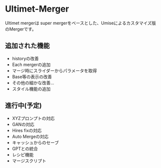 # Ultimet-Merger

Ultimet mergerは super mergerをベースとした、Umiseによるカスタマイズ版のMergerです。

## 追加された機能
- historyの改善
- Each mergerの追加
- マージ時にスライダーからパラメータを取得
- Base等の表示の改善
- その他の細かな改善...
- スタイル機能の追加

## 進行中(予定)
- XYZプロンプトの対応
- GANの対応
- Hires fixの対応
- Auto Mergeの対応
- キャッシュからのセーブ
- GPTとの統合
- レシピ機能
- マージスクリプト
